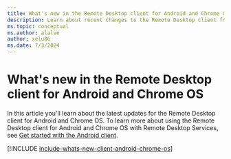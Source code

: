 ```yaml
---
title: What's new in the Remote Desktop client for Android and Chrome OS - Remote Desktop Services
description: Learn about recent changes to the Remote Desktop client for Android and Chrome OS
ms.topic: conceptual
ms.author: alalve
author: xelu86
ms.date: 7/3/2024
---
```


# What's new in the Remote Desktop client for Android and Chrome OS

In this article you'll learn about the latest updates for the Remote Desktop client for Android and Chrome OS. To learn more about using the Remote Desktop client for Android and Chrome OS with Remote Desktop Services, see [Get started with the Android client](remote-desktop-android.md).

[!INCLUDE [include-whats-new-client-android-chrome-os](~/../windowsserverdocs-pr/includes/include-whats-new-client-android-chrome-os.md)]
